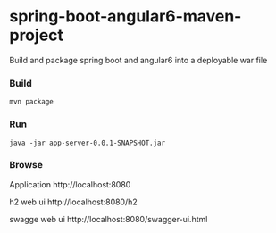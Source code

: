 # spring-boot-angular6-maven-project
Build and package spring boot and angular6 into a deployable war file

### Build

```
mvn package
```

### Run

```
java -jar app-server-0.0.1-SNAPSHOT.jar
```

### Browse

Application
http://localhost:8080

h2 web ui
http://localhost:8080/h2

swagge web ui
http://localhost:8080/swagger-ui.html
